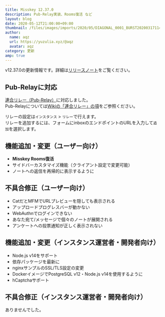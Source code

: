 ```yaml
---
title: Misskey 12.37.0
description: Pub-Relay実装、Rooms復活 など
layout: blog
date: 2020-05-12T21:00:00+09:00
thumbnail: /files/images/imports/2020/05/DIAGONAL_0001_BURST20200317114730908_COVER.jpg
author:
  name: aqz
  url: https://yuzulia.xyz/@aqz
  avatar: aqz
category: 更新
amp: true
---
```

v12.37.0の更新情報です。詳細は[リリースノート](https://github.com/syuilo/misskey/blob/develop/CHANGELOG.md#12370-2020510)をご覧ください。

## Pub-Relayに対応
[連合リレー（Pub-Relay）](../../../wiki/culture/words/pub-relay)に対応しました。  
Pub-Relayについては[Wikiの「連合リレー」の項](../../../wiki/culture/words/pub-relay)をご参照ください。

リレーの設定は`インスタンス` > `リレー`で行えます。  
リレーを追加するには、フォームにinboxのエンドポイントのURLを入力して`追加`を選択します。

## 機能追加・変更（ユーザー向け）
- **Misskey Rooms復活**
- サイドバーカスタマイズ機能（クライアント設定で変更可能）
- ノートへの返信を再帰的に表示するように

## 不具合修正（ユーザー向け）
- CatだとMFMでURLプレビューを隠しても表示される
- アップロードプログレスバーが動かない
- WebAuthnでログインできない
- あなた宛て/メッセージで個々のノートが展開される
- アンケートへの投票通知が正しく表示されない

## 機能追加・変更（インスタンス運営者・開発者向け）
- Node.js v14をサポート
- 依存パッケージを最新に
- nginxサンプルのSSL/TLS設定の変更
- DockerイメージでPostgreSQL v12・Node.js v14を使用するように
- hCaptchaサポート

## 不具合修正（インスタンス運営者・開発者向け）
ありませんでした。
